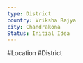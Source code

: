 ```yaml
---
type: District
country: Vriksha Rajya
city: Chandrakona
Status: Initial Idea
---
```


#Location #District